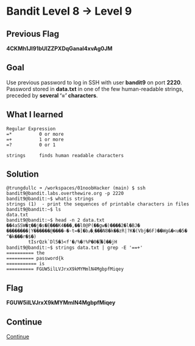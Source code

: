 # Bandit Level 8 → Level 9

## Previous Flag
<b>4CKMh1JI91bUIZZPXDqGanal4xvAg0JM</b>

## Goal
Use previous password to log in SSH with user <b>bandit9</b> on port <b>2220</b>.  Password stored in <b>data.txt</b> in one of the few human-readable strings, preceded by <b>several ‘=’ characters</b>.

## What I learned
```
Regular Expression
=*          0 or more
=+          1 or more
=?          0 or 1

strings     finds human readable characters
```

## Solution
```
@trungdullc ➜ /workspaces/01noobHacker (main) $ ssh bandit9@bandit.labs.overthewire.org -p 2220
bandit9@bandit:~$ whatis strings
strings (1)  - print the sequences of printable characters in files
bandit9@bandit:~$ ls
data.txt
bandit9@bandit:~$ head -n 2 data.txt
��4aSSW�ҭ��j�s�E���K4���,��l0@P(��gw�)����2�l�BJ�
��������|Y������@����-�-t=�]�bڊ�˯���N8�k��zR|?K�(Vbj�6F)��Wg&�<u�5� ^�k���r�$�)
        tIsrQzk`Dl5�ʖ<f'�/%�!%P�0�]͆�]��jH
bandit9@bandit:~$ strings data.txt | grep -E '==+'
========== the
========== password{k
=========== is
========== FGUW5ilLVJrxX9kMYMmlN4MgbpfMiqey
```

## Flag
<b>FGUW5ilLVJrxX9kMYMmlN4MgbpfMiqey</b>

## Continue
[Continue](/overthewire/0910.md)